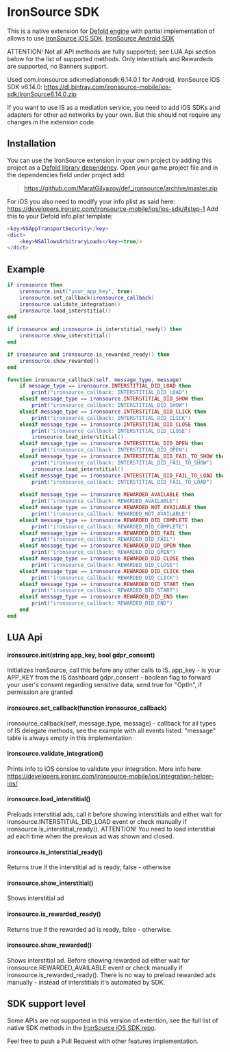 # IronSource SDK

This is a native extension for [Defold engine](http://www.defold.com) with partial implementation of allows to use [IronSource iOS SDK](https://developers.ironsrc.com/ironsource-mobile/ios/ios-sdk/#step-1), [IronSource Android SDK](https://developers.ironsrc.com/ironsource-mobile/android/android-sdk/#step-1) 

ATTENTION! Not all API methods are fully supported; see LUA Api section below for the list of supported methods. Only Interstitials and Rewardeds are supported, no Banners support.

Used com.ironsource.sdk:mediationsdk:6.14.0.1 for Android, IronSource iOS SDK v6.14.0: https://dl.bintray.com/ironsource-mobile/ios-sdk/IronSource6.14.0.zip

If you want to use IS as a mediation service, you need to add iOS SDKs and adapters for other ad networks by your own. But this should not require any changes in the extension code.

## Installation

You can use the IronSource extension in your own project by adding this project as a [Defold library dependency](http://www.defold.com/manuals/libraries/).
Open your game.project file and in the dependencies field under project add:

>https://github.com/MaratGilyazov/def_ironsource/archive/master.zip

For iOS you also need to modify your info.plist as said here: https://developers.ironsrc.com/ironsource-mobile/ios/ios-sdk/#step-1
Add this to your Defold info.plist template: 
```lua
<key>NSAppTransportSecurity</key>  
<dict>  
	<key>NSAllowsArbitraryLoads</key><true/>  
</dict>
```

## Example
```lua
if ironsource then
	ironsource.init("your_app_key", true)
	ironsource.set_callback(ironsource_callback)
	ironsource.validate_integration()
	ironsource.load_interstitial()
end

if ironsource and ironsource.is_interstitial_ready() then
	ironsource.show_interstitial()
end

if ironsource and ironsource.is_rewarded_ready() then
	ironsource.show_rewarded()
end

function ironsource_callback(self, message_type, message)
	if message_type == ironsource.INTERSTITIAL_DID_LOAD then
		print("ironsource_callback: INTERSTITIAL_DID_LOAD")
	elseif message_type == ironsource.INTERSTITIAL_DID_SHOW then
		print("ironsource_callback: INTERSTITIAL_DID_SHOW")
	elseif message_type == ironsource.INTERSTITIAL_DID_CLICK then
		print("ironsource_callback: INTERSTITIAL_DID_CLICK")
	elseif message_type == ironsource.INTERSTITIAL_DID_CLOSE then
		print("ironsource_callback: INTERSTITIAL_DID_CLOSE")
		ironsource.load_interstitial()
	elseif message_type == ironsource.INTERSTITIAL_DID_OPEN then
		print("ironsource_callback: INTERSTITIAL_DID_OPEN")
	elseif message_type == ironsource.INTERSTITIAL_DID_FAIL_TO_SHOW then
		print("ironsource_callback: INTERSTITIAL_DID_FAIL_TO_SHOW")
		ironsource.load_interstitial()
	elseif message_type == ironsource.INTERSTITIAL_DID_FAIL_TO_LOAD then
		print("ironsource_callback: INTERSTITIAL_DID_FAIL_TO_LOAD")
		
	elseif message_type == ironsource.REWARDED_AVAILABLE then
		print("ironsource_callback: REWARDED_AVAILABLE")
	elseif message_type == ironsource.REWARDED_NOT_AVAILABLE then
		print("ironsource_callback: REWARDED_NOT_AVAILABLE")
	elseif message_type == ironsource.REWARDED_DID_COMPLETE then
		print("ironsource_callback: REWARDED_DID_COMPLETE")
	elseif message_type == ironsource.REWARDED_DID_FAIL then
		print("ironsource_callback: REWARDED_DID_FAIL")
	elseif message_type == ironsource.REWARDED_DID_OPEN then
		print("ironsource_callback: REWARDED_DID_OPEN")
	elseif message_type == ironsource.REWARDED_DID_CLOSE then
		print("ironsource_callback: REWARDED_DID_CLOSE")
	elseif message_type == ironsource.REWARDED_DID_CLICK then
		print("ironsource_callback: REWARDED_DID_CLICK")
	elseif message_type == ironsource.REWARDED_DID_START then
		print("ironsource_callback: REWARDED_DID_START")
	elseif message_type == ironsource.REWARDED_DID_END then
		print("ironsource_callback: REWARDED_DID_END")
	end
end
```

## LUA Api
#### ironsource.init(string app_key, bool gdpr_consent)
Initializes IronSource, call this before any other calls to IS. 
app_key - is your APP_KEY from the IS dashboard
gdpr_consent - boolean flag to forward your user's consent regarding sensitive data; send true for "OptIn", if permission are granted
#### ironsource.set_callback(function ironsource_callback)
ironsource_callback(self, message_type, message) - callback for all types of IS delegate methods, see the example with all events listed. "message" table is always empty in this implementation
#### ironsource.validate_integration()
Prints info to iOS consloe to validate your integration. More info here: https://developers.ironsrc.com/ironsource-mobile/ios/integration-helper-ios/
#### ironsource.load_interstitial()
Preloads interstitial ads, call it before showing interstitials and either wait for ironsource.INTERSTITIAL_DID_LOAD event or check manually if ironsource.is_interstitial_ready().
ATTENTION! You need to load interstitial ad each time when the previous ad was shown and closed. 
#### ironsource.is_interstitial_ready()
Returns true if the interstitial ad is ready, false - otherwise
#### ironsource.show_interstitial()
Shows interstitial ad
#### ironsource.is_rewarded_ready()
Returns true if the rewarded ad is ready, false - otherwise. 
#### ironsource.show_rewarded()
Shows interstitial ad. Before showing rewarded ad either wait for ironsource.REWARDED_AVAILABLE event or check manually if ironsource.is_rewarded_ready(). There is no way to preload rewarded ads manually - instead of interstitials it's automated by SDK.

## SDK support level
Some APIs are not supported in this version of extention, see the full list of native SDK methods in the [IronSource iOS SDK repo](https://developers.ironsrc.com/ironsource-mobile/ios/ios-sdk/). 

Feel free to push a Pull Request with other features implementation.